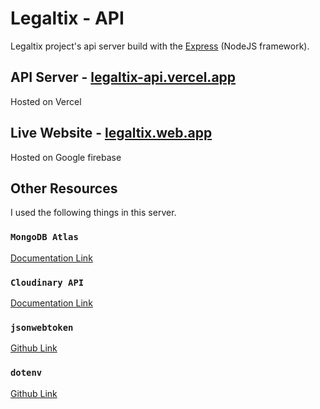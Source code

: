 # Legaltix - API

Legaltix project's api server build with the [Express](https://expressjs.com/en/starter/installing.html) (NodeJS framework).

## API Server - [legaltix-api.vercel.app](https://legaltix-api.vercel.app)
Hosted on Vercel

## Live Website - [legaltix.web.app](https://legaltix.web.app)
Hosted on Google firebase

## Other Resources
I used the following things in this server.

### `MongoDB Atlas`
[Documentation Link](https://www.mongodb.com/docs)

### `Cloudinary API`
[Documentation Link](https://cloudinary.com/documentation/node_integration)

### `jsonwebtoken`
[Github Link](https://github.com/auth0/node-jsonwebtoken)

### `dotenv`
[Github Link](https://github.com/motdotla/dotenv)